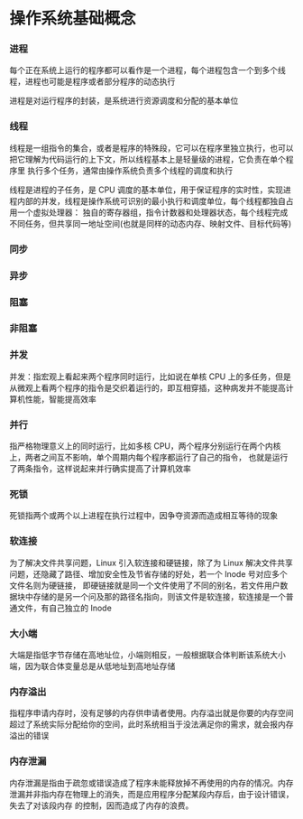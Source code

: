 # 操作系统基础概念

### 进程

每个正在系统上运行的程序都可以看作是一个进程，每个进程包含一个到多个线程，进程也可能是程序或者部分程序的动态执行

进程是对运行程序的封装，是系统进行资源调度和分配的基本单位

### 线程

线程是一组指令的集合，或者是程序的特殊段，它可以在程序里独立执行，也可以把它理解为代码运行的上下文，所以线程基本上是轻量级的进程，它负责在单个程序里
执行多个任务，通常由操作系统负责多个线程的调度和执行

线程是进程的子任务，是 CPU 调度的基本单位，用于保证程序的实时性，实现进程内部的并发，线程是操作系统可识别的最小执行和调度单位，每个线程都独自占用一个虚拟处理器：
独自的寄存器组，指令计数器和处理器状态，每个线程完成不同任务，但共享同一地址空间(也就是同样的动态内存、映射文件、目标代码等)

### 同步

### 异步

### 阻塞

### 非阻塞

### 并发

并发：指宏观上看起来两个程序同时运行，比如说在单核 CPU 上的多任务，但是从微观上看两个程序的指令是交织着运行的，即互相穿插，这种病发并不能提高计算机性能，智能提高效率

### 并行

指严格物理意义上的同时运行，比如多核 CPU，两个程序分别运行在两个内核上，两者之间互不影响，单个周期内每个程序都运行了自己的指令，
也就是运行了两条指令，这样说起来并行确实提高了计算机效率

### 死锁

死锁指两个或两个以上进程在执行过程中，因争夺资源而造成相互等待的现象

### 软连接

为了解决文件共享问题，Linux 引入软连接和硬链接，除了为 Linux 解决文件共享问题，还隐藏了路径、增加安全性及节省存储的好处，若一个 Inode 号对应多个文件名则为硬链接，
即硬链接就是同一个文件使用了不同的别名，若文件用户数据块中存储的是另一个问及那的路径名指向，则该文件是软连接，软连接是一个普通文件，有自己独立的 Inode

### 大小端

大端是指低字节存储在高地址位，小端则相反，一般根据联合体判断该系统大小端，因为联合体变量总是从低地址到高地址存储

### 内存溢出

指程序申请内存时，没有足够的内存供申请者使用。内存溢出就是你要的内存空间超过了系统实际分配给你的空间，此时系统相当于没法满足你的需求，就会报内存溢出的错误

### 内存泄漏

内存泄漏是指由于疏忽或错误造成了程序未能释放掉不再使用的内存的情况。内存泄漏并非指内存在物理上的消失，而是应用程序分配某段内存后，由于设计错误，失去了对该段内存
的控制，因而造成了内存的浪费。
